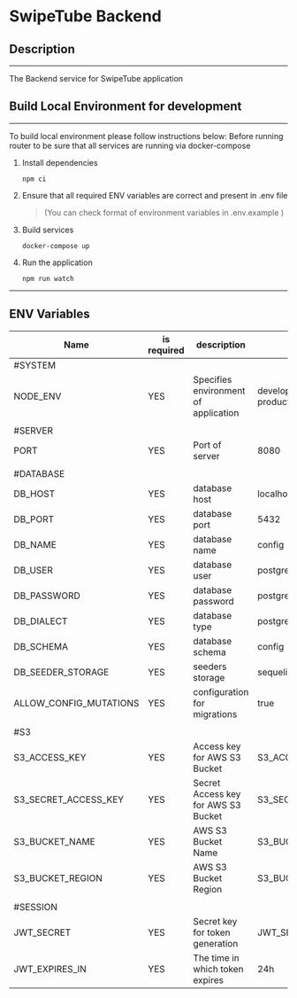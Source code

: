 # SwipeTube Backend

## Description

---

The Backend service for SwipeTube application

## Build Local Environment for development

---

To build local environment please follow instructions below:
Before running router to be sure that all services are running via docker-compose

1. Install dependencies

   `npm ci`

2. Ensure that all required ENV variables are correct and present in .env file

   > (You can check format of environment variables in .env.example )

3. Build services

   `docker-compose up`

4. Run the application

   `npm run watch`

---

## ENV Variables

| Name                   | is required | description                          | example                       |
| ---------------------- | ----------- | ------------------------------------ | ----------------------------- |
| #SYSTEM                |             |                                      |                               |
| NODE_ENV               | YES         | Specifies environment of application | development, test, production |
|                        |             |                                      |                               |
| #SERVER                |             |                                      |                               |
| PORT                   | YES         | Port of server                       | 8080                          |
|                        |             |                                      |                               |
| #DATABASE              |             |                                      |                               |
| DB_HOST                | YES         | database host                        | localhost                     |
| DB_PORT                | YES         | database port                        | 5432                          |
| DB_NAME                | YES         | database name                        | config                        |
| DB_USER                | YES         | database user                        | postgres                      |
| DB_PASSWORD            | YES         | database password                    | postgres                      |
| DB_DIALECT             | YES         | database type                        | postgres                      |
| DB_SCHEMA              | YES         | database schema                      | config                        |
| DB_SEEDER_STORAGE      | YES         | seeders storage                      | sequelize                     |
| ALLOW_CONFIG_MUTATIONS | YES         | configuration for migrations         | true                          |
|                        |             |                                      |                               |
| #S3                    |             |                                      |                               |
| S3_ACCESS_KEY          | YES         | Access key for AWS S3 Bucket         | S3_ACCESS_KEY                 |
| S3_SECRET_ACCESS_KEY   | YES         | Secret Access key for AWS S3 Bucket  | S3_SECRET_ACCESS_KEY          |
| S3_BUCKET_NAME         | YES         | AWS S3 Bucket Name                   | S3_BUCKET_NAME                |
| S3_BUCKET_REGION       | YES         | AWS S3 Bucket Region                 | S3_BUCKET_REGION              |
|                        |             |                                      |                               |
| #SESSION               |             |                                      |                               |
| JWT_SECRET             | YES         | Secret key for token generation      | JWT_SECRET                    |
| JWT_EXPIRES_IN         | YES         | The time in which token expires      | 24h                           |
